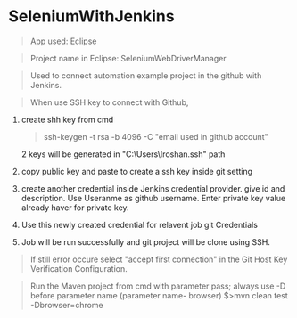 # SeleniumWithJenkins
>App used: Eclipse

>Project name in Eclipse: SeleniumWebDriverManager

>Used to connect automation example project in the github with Jenkins.

>When use SSH key to connect with Github,
1. create shh key from cmd
   >ssh-keygen -t rsa -b 4096 -C "email used in github account" 
   
   2 keys will be generated in "C:\Users\Iroshan\.ssh" path
2. copy public key and paste to create a ssh key inside git setting
3. create another credential inside Jenkins credential provider.
    give id and description. Use Useranme as github username. Enter private key value already haver for private key.
4. Use this newly created credential for relavent job git Credentials
5. Job will be run successfully and git project will be clone using SSH.

>If still error occure select "accept first connection" in the Git Host Key Verification Configuration.

>Run the Maven project from cmd with parameter pass; 
always use -D before parameter name (parameter name- browser) 
   $>mvn clean test -Dbrowser=chrome
